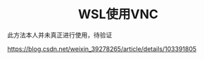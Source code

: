 <h1 align="center">WSL使用VNC</h1>


此方法本人并未真正进行使用，待验证

https://blog.csdn.net/weixin_39278265/article/details/103391805